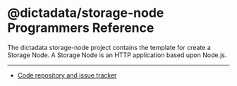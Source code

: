 # @dictadata/storage-node Programmers Reference

The dictadata storage-node project contains the template for create a Storage Node.  A Storage Node is an HTTP application based upon Node.js.

---

* [Code repository and issue tracker](https://gitlab.com/dictadata/js/storage-node)
